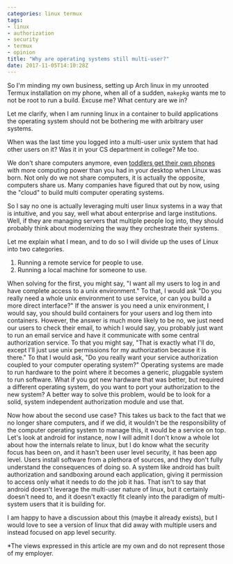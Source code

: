 ```yaml
---
categories: linux termux
tags:
- linux
- authorization
- security
- termux
- opinion
title: "Why are operating systems still multi-user?"
date: 2017-11-05T14:10:28Z
---
```


So I'm minding my own business, setting up Arch linux in my unrooted Termux
installation on my phone, when all of a sudden, `makepkg` wants me to not be
root to run a build. Excuse me? What century are we in?

Let me clarify, when I am running linux in a container to build applications
the operating system should not be bothering me with arbitrary user systems.

When was the last time you logged into a multi-user unix system that had other
users on it? Was it in your CS department in college? Me too.

We don't share computers anymore, even [toddlers get their own phones](https://www.cbsnews.com/news/kids-with-cell-phones-how-young-is-too-young/) with more
computing power than you had in your desktop when Linux was born. Not only do
we not share computers, it is actually the opposite, computers share us.
Many companies have figured that out by now, using the "cloud" to build multi
computer operating systems.

So I say no one is actually leveraging multi user linux systems in a way that is
intuitive, and you say, well what about enterprise and large institutions. Well,
if they are managing servers that multiple people log into, they should
probably think about modernizing the way they orchestrate their systems. 

Let me explain what I mean, and to do so I will divide up the uses of Linux into
two categories.

1) Running a remote service for people to use.
2) Running a local machine for someone to use.

When solving for the first, you might say, "I want all my users to log in and
have complete access to a unix environment." To that, I would ask "Do you
really need a whole unix environment to use service, or can you build a more
direct interface?" If the answer is you need a unix environment, I would say,
you should build containers for your users and log them into containers.
However, the answer is much more likely to be no, we just need our users to
check their email, to which I would say, you probably just want to run an email
service and have it communicate with some central authorization service.
To that you might say, "That is exactly what I'll do, except I'll just use unix
permissions for my authorization because it is there." To that I would ask,
"Do you really want your service authorization coupled to your computer operating
system?" Operating systems are made to run hardware to the point where it becomes
a generic, pluggable system to run software. What if you got new hardware that
was better, but required a different operating system, do you want to port
your authorization to the new system? A better way to solve this problem, would
be to look for a solid, system independent authorization module and use that.

Now how about the second use case? This takes us back to the fact that we no
longer share computers, and if we did, it wouldn't be the responsibility of
the computer operating system to manage this, it would be a service on top.
Let's look at android for instance, now I will admit I don't know a whole lot
about how the internals relate to linux, but I do know what the security focus
has been on, and it hasn't been user level security, it has been app level.
Users install software from a plethora of sources, and they don't fully understand
the consequences of doing so. A system like android has built authorization and
sandboxing around each application, giving it permission to access only what
it needs to do the job it has. That isn't to say that android doesn't leverage
the multi-user nature of linux, but it certainly doesn't need to, and it doesn't
exactly fit cleanly into the paradigm of multi-system users that it is building
for.

I am happy to have a discussion about this (maybe it already exists), but I would
love to see a version of linux that did away with multiple users and instead 
focused on app level security.

*The views expressed in this article are my own and do not represent those of my employer.
